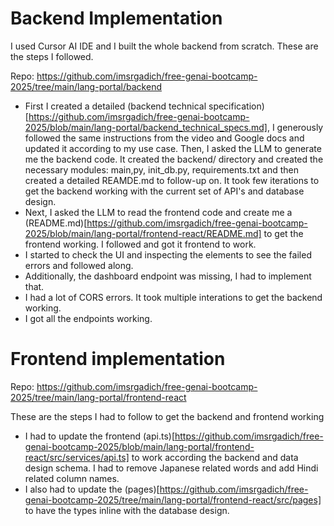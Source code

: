 # Backend Implementation

I used Cursor AI IDE and I built the whole backend from scratch. These are the steps I followed.

Repo: https://github.com/imsrgadich/free-genai-bootcamp-2025/tree/main/lang-portal/backend

- First I created a detailed (backend technical specification)[https://github.com/imsrgadich/free-genai-bootcamp-2025/blob/main/lang-portal/backend_technical_specs.md], I generously followed the same instructions from the video and Google docs and updated it according to my use case. Then, I asked the LLM to generate me the backend code. It created the backend/ directory and created the necessary modules: main,py, init_db.py, requirements.txt and then created a detailed REAMDE.md to follow-up on. It took few iterations to get the backend working with the current set of API's and database design. 
- Next, I asked the LLM to read the frontend code and create me a (README.md)[https://github.com/imsrgadich/free-genai-bootcamp-2025/blob/main/lang-portal/frontend-react/README.md] to get the frontend working. I followed and got it frontend to work. 
- I started to check the UI and inspecting the elements to see the failed errors and followed along. 
- Additionally, the dashboard endpoint was missing, I had to implement that. 
- I had a lot of CORS errors. It took multiple interations to get the backend working. 
- I got all the endpoints working.

# Frontend implementation

Repo: https://github.com/imsrgadich/free-genai-bootcamp-2025/tree/main/lang-portal/frontend-react

These are the steps I had to follow to get the backend and frontend working

- I had to update the frontend (api.ts)[https://github.com/imsrgadich/free-genai-bootcamp-2025/blob/main/lang-portal/frontend-react/src/services/api.ts] to work according the backend and data design schema. I had to remove Japanese related words and add Hindi related column names. 
- I also had to update the (pages)[https://github.com/imsrgadich/free-genai-bootcamp-2025/tree/main/lang-portal/frontend-react/src/pages] to have the types inline with the database design. 
